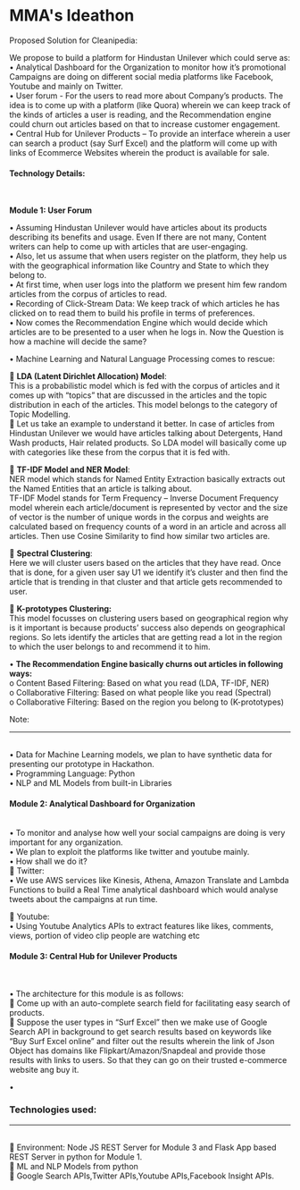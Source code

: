 # MMA's Ideathon

Proposed Solution for Cleanipedia:<br>


We propose to build a platform for Hindustan Unilever which could serve as:<br>
•	Analytical Dashboard for the Organization to monitor how it’s promotional Campaigns are doing on different social media platforms like Facebook, Youtube and mainly on Twitter.<br>
•	User forum - For the users to read more about Company’s products. The idea is to come up with a platform (like Quora) wherein we can keep track of the kinds of articles a user is reading, and the Recommendation engine could churn out articles based on that to increase customer engagement.<br>
•	Central Hub for Unilever Products – To provide an interface wherein a user can search a product (say Surf Excel) and the platform will come up with links of Ecommerce Websites wherein the product is available for sale.<br>



<h4>Technology Details:</h4><br>

<b>Module 1: User Forum</b><br>

•	Assuming Hindustan Unilever would have articles about its products describing its benefits and usage. Even If there are not many, Content writers can help to come up with articles that are user-engaging.<br>
•	 Also, let us assume that when users register on the platform, they help us with the geographical information like Country and State to which they belong to.<br>
•	At first time, when user logs into the platform we present him few random articles from the corpus of articles to read.<br>
•	Recording of Click-Stream Data: We keep track of which articles he has clicked on to read them to build his profile in terms of preferences.<br>
•	Now comes the Recommendation Engine which would decide which articles are to be presented to a user when he logs in. Now the Question is how a machine will decide the same?<br>

•	Machine Learning and Natural Language Processing comes to rescue:<br>

	<b>LDA (Latent Dirichlet Allocation) Model</b>:<br> This is a probabilistic model which is fed with the corpus of articles and it comes up with “topics” that are discussed in the articles and the topic distribution in each of the articles. This model belongs to the category of Topic Modelling.<br>
	Let us take an example to understand it better. In case of articles from Hindustan Unilever we would have articles talking about Detergents, Hand Wash products, Hair related products. So LDA model will basically come up with categories like these from the corpus that it is fed with. <br>

	<b> TF-IDF Model and NER Model</b>:<br> NER model which stands for Named Entity Extraction basically extracts out the Named Entities that an article is talking about. <br>TF-IDF Model stands for Term Frequency – Inverse Document Frequency model wherein each article/document is represented by vector and the size of vector is the number of unique words in the corpus and weights are calculated based on frequency counts of a word in an article and across all articles. Then use Cosine Similarity to find how similar two articles are.<br>

	<b>Spectral Clustering</b>:<br>  Here we will cluster users based on the articles that they have read. Once that is done, for a given user say U1 we identify it’s cluster and then find the article that is trending in that cluster and that article gets recommended to user.<br>

	<b>K-prototypes Clustering:</b> <br>This model focusses on clustering users based on geographical region why is it important is because products’ success also depends on geographical regions. So lets identify the articles that are getting read a lot in the region to which the user belongs to and recommend it to him.<br>

•	<b>The Recommendation Engine basically churns out articles in following ways:</b><br>
o	Content Based Filtering: Based on what you read (LDA, TF-IDF, NER)<br>
o	Collaborative Filtering: Based on what people like you read (Spectral)<br>
o	Collaborative Filtering: Based on the region you belong to (K-prototypes)<br>

Note: <hr><br>
•	Data for Machine Learning models, we plan to have synthetic data for presenting our prototype in Hackathon.   <br> 
•	Programming Language: Python<br>
•	NLP and ML Models from built-in Libraries<br>

<h4>Module 2: Analytical Dashboard for Organization</h4><br>
•	To monitor and analyse how well your social campaigns are doing is very important for any organization.<br>
•	We plan to exploit the platforms like twitter and youtube mainly.<br>
•	How shall we do it?<br>
	Twitter:<br>
•	We use AWS services like Kinesis, Athena, Amazon Translate and Lambda Functions to build a Real Time analytical dashboard which would analyse tweets about the campaigns at run time.<br>
  
	Youtube:<br>
•	Using Youtube Analytics APIs to extract features like likes, comments, views, portion of  video clip people are watching etc


<h4>Module 3: Central Hub for Unilever Products</h4><br>

•	The architecture for this module is as follows:<br>
	Come up with an auto-complete search field for facilitating easy search of products.<br>
	Suppose the user types in “Surf Excel” then we make use of Google Search API in background to get search results based on keywords like “Buy Surf Excel online” and filter out the results wherein the link of Json Object has domains like Flipkart/Amazon/Snapdeal and provide those results with links to users. So that they can go on their trusted e-commerce website ang buy it.<br>

•	<h3>Technologies used:</h3><hr><br>
	Environment: Node JS REST Server for Module 3 and Flask App based REST Server in python for Module 1.<br>
	ML and NLP Models from python<br>
	Google Search APIs,Twitter APIs,Youtube APIs,Facebook Insight APIs.<br>
     


